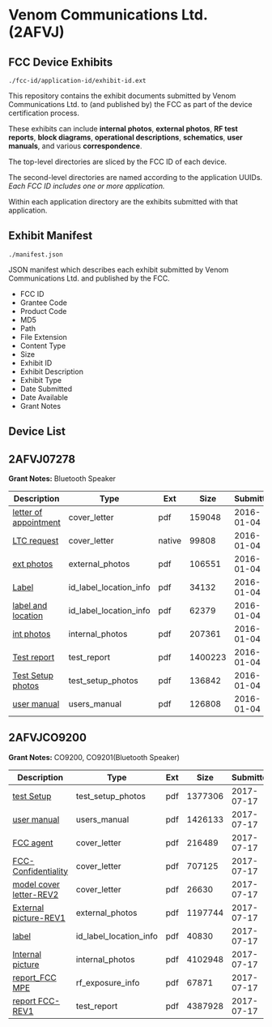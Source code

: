 # Venom Communications Ltd. (2AFVJ)
## FCC Device Exhibits

```
./fcc-id/application-id/exhibit-id.ext
```

This repository contains the exhibit documents submitted by Venom Communications Ltd. to (and published by) the FCC as part of the device certification process.

These exhibits can include **internal photos**, **external photos**, **RF test reports**, **block diagrams**, **operational descriptions**, **schematics**, **user manuals**, and various **correspondence**.

The top-level directories are sliced by the FCC ID of each device.

The second-level directories are named according to the application UUIDs. *Each FCC ID includes one or more application.*

Within each application directory are the exhibits submitted with that application. 

## Exhibit Manifest

```
./manifest.json
```

JSON manifest which describes each exhibit submitted by Venom Communications Ltd. and published by the FCC.

- FCC ID
- Grantee Code
- Product Code
- MD5
- Path
- File Extension
- Content Type
- Size
- Exhibit ID
- Exhibit Description
- Exhibit Type
- Date Submitted
- Date Available
- Grant Notes

## Device List
## 2AFVJ07278
**Grant Notes:** Bluetooth Speaker

| Description | Type | Ext | Size | Submitted | Available |
| ----------- | ---- | --- | ---- | --------- | --------- |
| [letter of appointment](2AFVJ07278/7a8d8b43b5f972d92cf66ee559644649/2861852.pdf) | cover_letter | pdf | 159048 | 2016-01-04 | 2016-01-04 |
| [LTC request](2AFVJ07278/7a8d8b43b5f972d92cf66ee559644649/2861858.native) | cover_letter | native | 99808 | 2016-01-04 | 2016-01-04 |
| [ext photos](2AFVJ07278/7a8d8b43b5f972d92cf66ee559644649/2861856.pdf) | external_photos | pdf | 106551 | 2016-01-04 | 2016-01-04 |
| [Label](2AFVJ07278/7a8d8b43b5f972d92cf66ee559644649/2861854.pdf) | id_label_location_info | pdf | 34132 | 2016-01-04 | 2016-01-04 |
| [label and location](2AFVJ07278/7a8d8b43b5f972d92cf66ee559644649/2861855.pdf) | id_label_location_info | pdf | 62379 | 2016-01-04 | 2016-01-04 |
| [int photos](2AFVJ07278/7a8d8b43b5f972d92cf66ee559644649/2861857.pdf) | internal_photos | pdf | 207361 | 2016-01-04 | 2016-01-04 |
| [Test report](2AFVJ07278/7a8d8b43b5f972d92cf66ee559644649/2861859.pdf) | test_report | pdf | 1400223 | 2016-01-04 | 2016-01-04 |
| [Test Setup photos](2AFVJ07278/7a8d8b43b5f972d92cf66ee559644649/2861860.pdf) | test_setup_photos | pdf | 136842 | 2016-01-04 | 2016-01-04 |
| [user manual](2AFVJ07278/7a8d8b43b5f972d92cf66ee559644649/2861853.pdf) | users_manual | pdf | 126808 | 2016-01-04 | 2016-01-04 |
## 2AFVJCO9200
**Grant Notes:** CO9200, CO9201(Bluetooth Speaker)

| Description | Type | Ext | Size | Submitted | Available |
| ----------- | ---- | --- | ---- | --------- | --------- |
| [test Setup](2AFVJCO9200/d3c5b2cc30e58d37461cb503b50c8b3c/3468382.pdf) | test_setup_photos | pdf | 1377306 | 2017-07-17 | 2017-07-18 |
| [user manual](2AFVJCO9200/d3c5b2cc30e58d37461cb503b50c8b3c/3468379.pdf) | users_manual | pdf | 1426133 | 2017-07-17 | 2017-07-18 |
| [FCC agent](2AFVJCO9200/d3c5b2cc30e58d37461cb503b50c8b3c/3468369.pdf) | cover_letter | pdf | 216489 | 2017-07-17 | 2017-07-18 |
| [FCC-Confidentiality](2AFVJCO9200/d3c5b2cc30e58d37461cb503b50c8b3c/3468370.pdf) | cover_letter | pdf | 707125 | 2017-07-17 | 2017-07-18 |
| [model cover letter-REV2](2AFVJCO9200/d3c5b2cc30e58d37461cb503b50c8b3c/3468371.pdf) | cover_letter | pdf | 26630 | 2017-07-17 | 2017-07-18 |
| [External picture-REV1](2AFVJCO9200/d3c5b2cc30e58d37461cb503b50c8b3c/3468376.pdf) | external_photos | pdf | 1197744 | 2017-07-17 | 2017-07-18 |
| [label](2AFVJCO9200/d3c5b2cc30e58d37461cb503b50c8b3c/3468378.pdf) | id_label_location_info | pdf | 40830 | 2017-07-17 | 2017-07-18 |
| [Internal picture](2AFVJCO9200/d3c5b2cc30e58d37461cb503b50c8b3c/3468377.pdf) | internal_photos | pdf | 4102948 | 2017-07-17 | 2017-07-18 |
| [report_FCC MPE](2AFVJCO9200/d3c5b2cc30e58d37461cb503b50c8b3c/3468380.pdf) | rf_exposure_info | pdf | 67871 | 2017-07-17 | 2017-07-18 |
| [report FCC-REV1](2AFVJCO9200/d3c5b2cc30e58d37461cb503b50c8b3c/3468381.pdf) | test_report | pdf | 4387928 | 2017-07-17 | 2017-07-18 |
